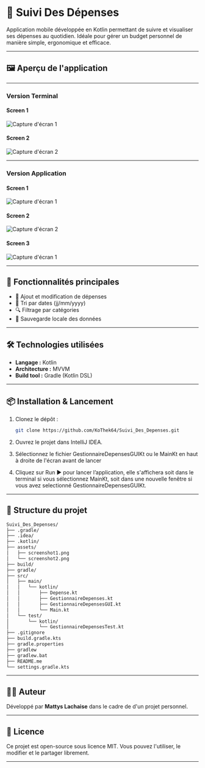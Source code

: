 # 💸 Suivi Des Dépenses

Application mobile développée en Kotlin permettant de suivre et visualiser ses dépenses au quotidien. Idéale pour gérer un budget personnel de manière simple, ergonomique et efficace.

---

## 🖼️ Aperçu de l'application

---

### Version Terminal
#### Screen 1
![Capture d'écran 1](assets/screenshot1.png)
#### Screen 2
![Capture d'écran 2](assets/screenshot2.png)

---

### Version Application
#### Screen 1
![Capture d'écran 1](assets/screenshot3.png)  
#### Screen 2
![Capture d'écran 2](assets/screenshot4.png)
#### Screen 3
![Capture d'écran 1](assets/screenshot5.png)

---

## 🚀 Fonctionnalités principales

- 🧾 Ajout et modification de dépenses
- 📅 Tri par dates (jj/mm/yyyy)
- 🔍 Filtrage par catégories
- 💾 Sauvegarde locale des données

---

## 🛠️ Technologies utilisées

- **Langage :** Kotlin
- **Architecture :** MVVM
- **Build tool :** Gradle (Kotlin DSL)

---

## 📦 Installation & Lancement

1. Clonez le dépôt :
   ```bash
   git clone https://github.com/KoThek64/Suivi_Des_Depenses.git
2. Ouvrez le projet dans IntelliJ IDEA.

3. Sélectionnez le fichier GestionnaireDepensesGUIKt ou le MainKt en haut à droite de l'écran avant de lancer

4. Cliquez sur Run ▶️ pour lancer l’application, elle s'affichera soit dans le terminal si vous sélectionnez MainKt, soit dans une nouvelle fenêtre si vous avez selectionné GestionnaireDepensesGUIKt.

---

## 📁 Structure du projet

```bash
Suivi_Des_Depenses/
├── .gradle/
├── .idea/
├── .kotlin/
├── assets/
│   ├── screenshot1.png
│   └── screenshot2.png
├── build/
├── gradle/
├── src/
│   ├── main/
│   │   └── kotlin/
│   │       ├── Depense.kt
│   │       ├── GestionnaireDepenses.kt
│   │       ├── GestionnaireDepensesGUI.kt
│   │       └── Main.kt
│   └── test/
│       └── kotlin/
│           └── GestionnaireDepensesTest.kt
├── .gitignore
├── build.gradle.kts
├── gradle.properties
├── gradlew
├── gradlew.bat
├── README.me
└── settings.gradle.kts
```

---

## 🧑‍💻 Auteur

Développé par **Mattys Lachaise** dans le cadre de d'un projet personnel.

---

## 📃 Licence

Ce projet est open-source sous licence MIT. Vous pouvez l'utiliser, le modifier et le partager librement.

---